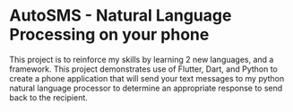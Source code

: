 # AutoSMS - Natural Language Processing on your phone
This project is to reinforce my skills by learning 2 new languages, and a framework. This project demonstrates use of Flutter, Dart, and Python to create a phone application that will send your text messages to my python natural language processor to determine an appropriate response to send back to the recipient.
